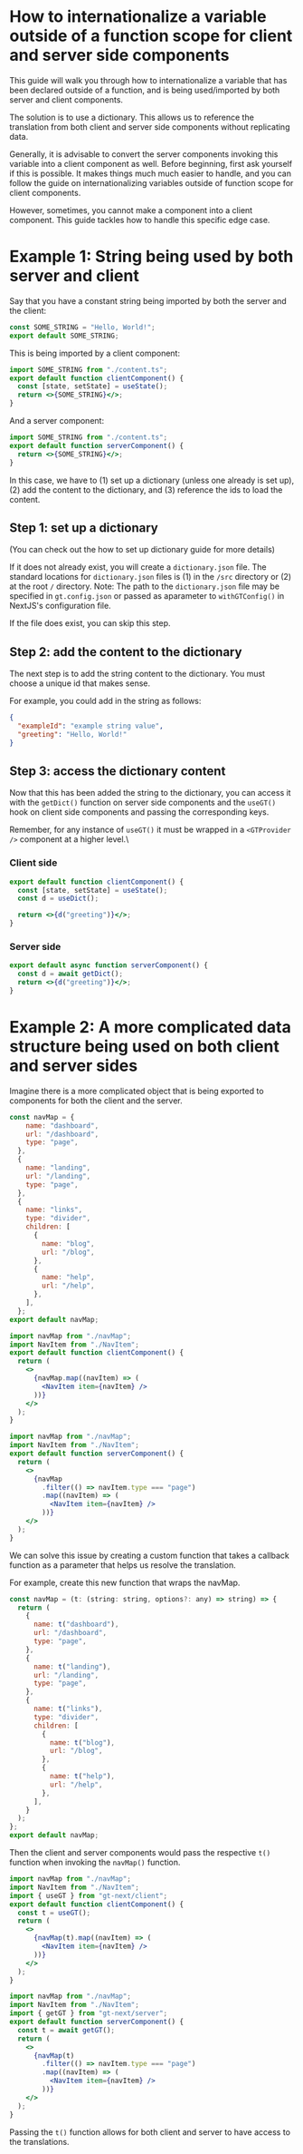 # How to internationalize a variable outside of a function scope for client and server side components

This guide will walk you through how to internationalize a variable that has been declared outside of a function, and is being used/imported by both server and client components.

The solution is to use a dictionary. This allows us to reference the translation from both client and server side components without replicating data.

Generally, it is advisable to convert the server components invoking this variable into a client component as well.
Before beginning, first ask yourself if this is possible.
It makes things much much easier to handle, and you can follow the guide on internationalizing variables outside of function scope for client components.

However, sometimes, you cannot make a component into a client component. This guide tackles how to handle this specific edge case.

# Example 1: String being used by both server and client

Say that you have a constant string being imported by both the server and the client:

```jsx title="content.ts"
const SOME_STRING = "Hello, World!";
export default SOME_STRING;
```

This is being imported by a client component:

```jsx title="client-component.tsx"
import SOME_STRING from "./content.ts";
export default function clientComponent() {
  const [state, setState] = useState();
  return <>{SOME_STRING}</>;
}
```

And a server component:

```jsx title="server-component.tsx"
import SOME_STRING from "./content.ts";
export default function serverComponent() {
  return <>{SOME_STRING}</>;
}
```

In this case, we have to (1) set up a dictionary (unless one already is set up), (2) add the content to the dictionary, and (3) reference the ids to load the content.

## Step 1: set up a dictionary

(You can check out the how to set up dictionary guide for more details)

If it does not already exist, you will create a `dictionary.json` file.
The standard locations for `dictionary.json` files is (1) in the `/src` directory or (2) at the root `/` directory.
Note: The path to the `dictionary.json` file may be specified in `gt.config.json` or passed as aparameter to `withGTConfig()` in NextJS's configuration file.

If the file does exist, you can skip this step.

## Step 2: add the content to the dictionary

The next step is to add the string content to the dictionary.
You must choose a unique id that makes sense.

For example, you could add in the string as follows:

```json title="dictionary.json"
{
  "exampleId": "example string value",
  "greeting": "Hello, World!"
}
```

## Step 3: access the dictionary content

Now that this has been added the string to the dictionary, you can access it with the `getDict()` function on server side components and the `useGT()` hook on client side components and passing the corresponding keys.

Remember, for any instance of `useGT()` it must be wrapped in a `<GTProvider />` component at a higher level.\

### Client side

```jsx title="client-component.tsx"
export default function clientComponent() {
  const [state, setState] = useState();
  const d = useDict();

  return <>{d("greeting")}</>;
}
```

### Server side

```jsx title="server-component.tsx"
export default async function serverComponent() {
  const d = await getDict();
  return <>{d("greeting")}</>;
}
```

# Example 2: A more complicated data structure being used on both client and server sides

Imagine there is a more complicated object that is being exported to components for both the client and the server.

```jsx title="navMap.ts"
const navMap = {
    name: "dashboard",
    url: "/dashboard",
    type: "page",
  },
  {
    name: "landing",
    url: "/landing",
    type: "page",
  },
  {
    name: "links",
    type: "divider",
    children: [
      {
        name: "blog",
        url: "/blog",
      },
      {
        name: "help",
        url: "/help",
      },
    ],
  };
export default navMap;
```

```jsx title="client-component.tsx"
import navMap from "./navMap";
import NavItem from "./NavItem";
export default function clientComponent() {
  return (
    <>
      {navMap.map((navItem) => (
        <NavItem item={navItem} />
      ))}
    </>
  );
}
```

```jsx title="server-component.tsx"
import navMap from "./navMap";
import NavItem from "./NavItem";
export default function serverComponent() {
  return (
    <>
      {navMap
        .filter(() => navItem.type === "page")
        .map((navItem) => (
          <NavItem item={navItem} />
        ))}
    </>
  );
}
```

We can solve this issue by creating a custom function that takes a callback function as a parameter that helps us resolve the translation.

For example, create this new function that wraps the navMap.

```jsx title="navMap.ts"
const navMap = (t: (string: string, options?: any) => string) => {
  return (
    {
      name: t("dashboard"),
      url: "/dashboard",
      type: "page",
    },
    {
      name: t("landing"),
      url: "/landing",
      type: "page",
    },
    {
      name: t("links"),
      type: "divider",
      children: [
        {
          name: t("blog"),
          url: "/blog",
        },
        {
          name: t("help"),
          url: "/help",
        },
      ],
    }
  );
};
export default navMap;
```

Then the client and server components would pass the respective `t()` function when invoking the `navMap()` function.

```jsx title="client-component.tsx"
import navMap from "./navMap";
import NavItem from "./NavItem";
import { useGT } from "gt-next/client";
export default function clientComponent() {
  const t = useGT();
  return (
    <>
      {navMap(t).map((navItem) => (
        <NavItem item={navItem} />
      ))}
    </>
  );
}
```

```jsx title="server-component.tsx"
import navMap from "./navMap";
import NavItem from "./NavItem";
import { getGT } from "gt-next/server";
export default function serverComponent() {
  const t = await getGT();
  return (
    <>
      {navMap(t)
        .filter(() => navItem.type === "page")
        .map((navItem) => (
          <NavItem item={navItem} />
        ))}
    </>
  );
}
```

Passing the `t()` function allows for both client and server to have access to the translations.
